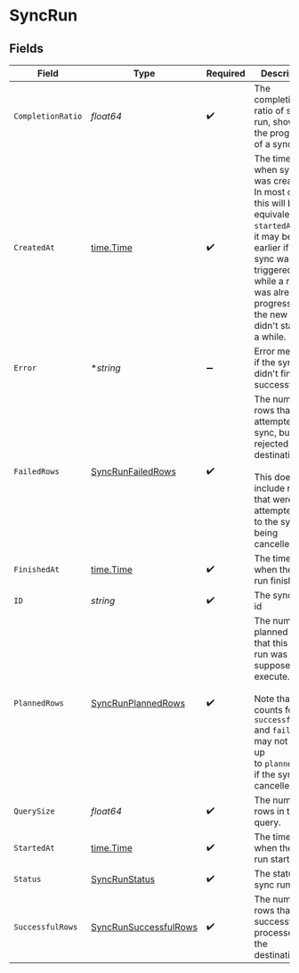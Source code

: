 # SyncRun


## Fields

| Field                                                                                                                                                                                                                         | Type                                                                                                                                                                                                                          | Required                                                                                                                                                                                                                      | Description                                                                                                                                                                                                                   |
| ----------------------------------------------------------------------------------------------------------------------------------------------------------------------------------------------------------------------------- | ----------------------------------------------------------------------------------------------------------------------------------------------------------------------------------------------------------------------------- | ----------------------------------------------------------------------------------------------------------------------------------------------------------------------------------------------------------------------------- | ----------------------------------------------------------------------------------------------------------------------------------------------------------------------------------------------------------------------------- |
| `CompletionRatio`                                                                                                                                                                                                             | *float64*                                                                                                                                                                                                                     | :heavy_check_mark:                                                                                                                                                                                                            | The completion ratio of sync run, showing the progress of a sync run                                                                                                                                                          |
| `CreatedAt`                                                                                                                                                                                                                   | [time.Time](https://pkg.go.dev/time#Time)                                                                                                                                                                                     | :heavy_check_mark:                                                                                                                                                                                                            | The timestamp when sync run was created. In most cases this will be<br/>equivalent to `startedAt`, but it may be earlier if the sync was triggered<br/>while a run was already in progress, and the new run didn't start for<br/>a while. |
| `Error`                                                                                                                                                                                                                       | **string*                                                                                                                                                                                                                     | :heavy_minus_sign:                                                                                                                                                                                                            | Error message if the sync run didn't finish successfully                                                                                                                                                                      |
| `FailedRows`                                                                                                                                                                                                                  | [SyncRunFailedRows](../../models/shared/syncrunfailedrows.md)                                                                                                                                                                 | :heavy_check_mark:                                                                                                                                                                                                            | The number of rows that we attempted to sync, but were rejected by the<br/>destination.<br/><br/>This does not include rows that weren't attempted due to the sync being<br/>cancelled.                                       |
| `FinishedAt`                                                                                                                                                                                                                  | [time.Time](https://pkg.go.dev/time#Time)                                                                                                                                                                                     | :heavy_check_mark:                                                                                                                                                                                                            | The timestamp when the sync run finished                                                                                                                                                                                      |
| `ID`                                                                                                                                                                                                                          | *string*                                                                                                                                                                                                                      | :heavy_check_mark:                                                                                                                                                                                                            | The sync run's id                                                                                                                                                                                                             |
| `PlannedRows`                                                                                                                                                                                                                 | [SyncRunPlannedRows](../../models/shared/syncrunplannedrows.md)                                                                                                                                                               | :heavy_check_mark:                                                                                                                                                                                                            | The number of planned rows that this sync run was supposed to execute.<br/><br/>Note that the counts for `successfulRows` and `failedRows` may not add up<br/>to `plannedRows` if the sync was cancelled.                     |
| `QuerySize`                                                                                                                                                                                                                   | *float64*                                                                                                                                                                                                                     | :heavy_check_mark:                                                                                                                                                                                                            | The number of rows in the query.                                                                                                                                                                                              |
| `StartedAt`                                                                                                                                                                                                                   | [time.Time](https://pkg.go.dev/time#Time)                                                                                                                                                                                     | :heavy_check_mark:                                                                                                                                                                                                            | The timestamp when the sync run started                                                                                                                                                                                       |
| `Status`                                                                                                                                                                                                                      | [SyncRunStatus](../../models/shared/syncrunstatus.md)                                                                                                                                                                         | :heavy_check_mark:                                                                                                                                                                                                            | The status of sync runs                                                                                                                                                                                                       |
| `SuccessfulRows`                                                                                                                                                                                                              | [SyncRunSuccessfulRows](../../models/shared/syncrunsuccessfulrows.md)                                                                                                                                                         | :heavy_check_mark:                                                                                                                                                                                                            | The number of rows that were successfully processed by the destination.                                                                                                                                                       |